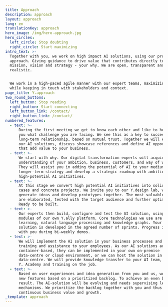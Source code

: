 ```yaml
---
title: Approach
description: approach
layout: approach
lang: en
translationKey: approach
hero_image: /img/hero-approach.jpg
hero_circles:
  left_circle: Stop doubting
  right_circle: Start maximizing
intro_text: >-
  Together with you, we work on high impact AI solutions, using our proven Y.
  approach. Giving guidance to drive value that contributes directly to your
  mission, vision and strategy - your why. We are open, transparent and
  realistic. 


  We work in a high-paced agile manner with our expert teams, maximizing output
  while keeping in touch with stakeholders and context.
page_title: Y.approach
two_round_buttons:
  left_button: Stop reading
  right_button: Start connecting
  left_button_link: /contact/
  right_button_link: /contact/
numbered_features:
  - text: >-
      During the first meeting we get to know each other and like to hear from
      you what challenge you are facing. We see this as a key to success for a
      long-term relationship, based on mutual trust. Together we will explore
      our AI solutions, discuss showcase references and define AI opportunities
      that add value to your business.
  - text: >-
      We start with why. Our digital transformation experts will acquire a deep
      understanding of your ambition, business, customers, and way of working.
      They will assist you in adding the potential of AI to your medium-term and
      longer-term strategy and develop a strategic roadmap with ambitious,
      high-potential AI initiatives.
  - text: >-
      At this stage we convert high potential AI initiatives into solid business
      cases and concrete projects. We invite you to our Y.design lab, where we
      generate ideas and develop prototypes together. The most valuable ideas
      are elaborated, tested with the target audience and further optimized.
      Ready to be built.
  - text: >-
      Our experts then build, configure and test the AI solution, using the
      modules of our own Y.ally platform. Core technologies we use are machine
      learning, natural language processing and knowledge graphs. Your AI
      solution is developed in the agreed number of sprints. Progress is shared
      with you during bi-weekly demos.
  - text: >-
      We will implement the AI solution in your business processes and provide
      training and assistance to your employees. As our AI solutions are
      container-based, they can be implemented in your own on-premise
      data-centre or cloud environment, or we can host the solution in our own
      data-centre. We will provide knowledge transfer to your AI team, using the
      Y. Academy and training on the job.
  - text: >-
      Based on user experiences and idea generation from you and us, we work on
      new features based on a prioritized backlog. To achieve an even better
      result. The AI-solution will be evolving and needs supervising learning
      mechanisms. We prioritize the backlog together with you and thus ensure
      continuous business value and growth.
_template: approach
---
```


